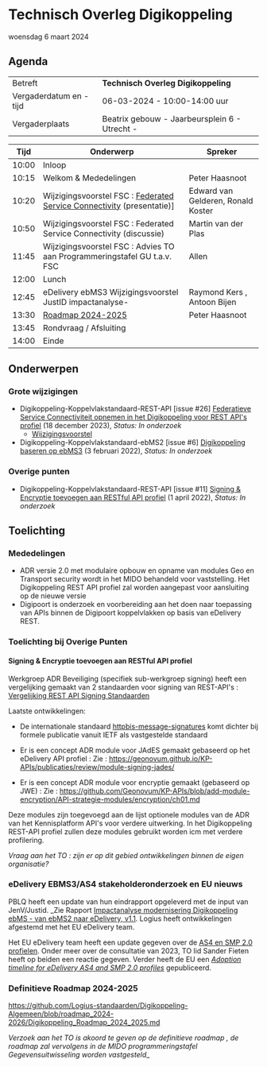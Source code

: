 <!-----------------------------







   :warning: Dit bestand wordt automatisch gegenereerd.
   :warning: Handmatige toevoegingen worden overschreven.







----------------------------->
# Technisch Overleg Digikoppeling

woensdag 6 maart 2024

## Agenda

|  |   |
|------------------------|-------------------------------------| 
| Betreft  | **Technisch Overleg Digikoppeling** |
| Vergaderdatum en -tijd | 06-03-2024 - 10:00-14:00 uur  |
| Vergaderplaats  | Beatrix gebouw - Jaarbeursplein 6 - Utrecht - |


| Tijd | Onderwerp |Spreker|
| --- | --- | --- |
| 10:00 | Inloop        | 
| 10:15 | Welkom & Mededelingen        |    Peter Haasnoot |
| 10:20 | Wijzigingsvoorstel FSC : [Federated Service Connectivity](https://github.com/Logius-standaarden/Digikoppeling-Koppelvlakstandaard-REST-API/issues/26) (presentatie)] |Edward van Gelderen, Ronald Koster |
| 10:50 | Wijzigingsvoorstel FSC : Federated Service Connectivity (discussie) | Martin van der Plas |
| 11:45 | Wijzigingsvoorstel FSC : Advies TO aan Programmeringstafel GU t.a.v. FSC|Allen| 
| 12:00 | Lunch|
| 12:45 | eDelivery ebMS3 Wijzigingsvoorstel JustID impactanalyse- | Raymond Kers , Antoon Bijen | 
| 13:30 | [Roadmap 2024-2025](https://github.com/Logius-standaarden/Digikoppeling-Algemeen/blob/roadmap_2024-2026/Digikoppeling_Roadmap_2024_2025.md#tijdlijn-roadmap-digikoppeling-standaarden) |Peter Haasnoot|
| 13:45 | Rondvraag / Afsluiting |
| 14:00 | Einde |

## Onderwerpen

### Grote wijzigingen
* Digikoppeling-Koppelvlakstandaard-REST-API [issue #26] [Federatieve Service Connectiviteit opnemen in het Digikoppeling voor REST API's profiel](https://github.com/Logius-standaarden/Digikoppeling-Koppelvlakstandaard-REST-API/issues/26) (18 december 2023), _Status: In onderzoek_
  * [Wijzigingsvoorstel](https://github.com//Logius-standaarden/Digikoppeling-Koppelvlakstandaard-REST-API/pull/27/files)
* Digikoppeling-Koppelvlakstandaard-ebMS2 [issue #6] [Digikoppeling baseren op ebMS3](https://github.com/Logius-standaarden/Digikoppeling-Koppelvlakstandaard-ebMS2/issues/6) (3 februari 2022), _Status: In onderzoek_

### Overige punten
* Digikoppeling-Koppelvlakstandaard-REST-API [issue #11] [Signing & Encryptie toevoegen aan RESTful API profiel](https://github.com/Logius-standaarden/Digikoppeling-Koppelvlakstandaard-REST-API/issues/11) (1 april 2022), _Status: In onderzoek_

## Toelichting



### Mededelingen

- ADR versie 2.0 met modulaire opbouw en opname van modules Geo en Transport security wordt in het MIDO behandeld voor vaststelling. Het Digikoppeling REST API profiel zal worden aangepast voor aansluiting op de nieuwe versie
- Digipoort is onderzoek en voorbereiding aan het doen naar toepassing van APIs binnen de Digipoort koppelvlakken op basis van eDelivery REST.

### Toelichting bij Overige Punten

#### Signing & Encryptie toevoegen aan RESTful API profiel 

Werkgroep ADR Beveiliging (specifiek sub-werkgroep signing) heeft een vergelijking gemaakt van 2 standaarden voor signing van REST-API's :
[Vergelijking REST API Signing Standaarden](https://geonovum.github.io/KP-APIs/publicaties/REST_API_Signing_Standaarden) 

Laatste ontwikkelingen:
* De internationale standaard [httpbis-message-signatures](https://datatracker.ietf.org/doc/draft-ietf-httpbis-message-signatures/) komt dichter bij formele publicatie vanuit IETF als vastgestelde standaard
* Er is een concept ADR module voor JAdES gemaakt gebaseerd op het eDelivery API profiel : 
Zie : https://geonovum.github.io/KP-APIs/publicaties/review/module-signing-jades/

* Er is een concept ADR module voor encryptie gemaakt (gebaseerd op JWE) :
Zie : https://github.com/Geonovum/KP-APIs/blob/add-module-encryption/API-strategie-modules/encryption/ch01.md

Deze modules zijn toegevoegd aan de lijst optionele modules van de ADR van het Kennisplatform API's voor verdere uitwerking.
In het Digikoppeling REST-API profiel zullen deze modules gebruikt worden icm met verdere profilering. 

_Vraag aan het TO : zijn er op dit gebied ontwikkelingen binnen de eigen organisatie?_


### eDelivery EBMS3/AS4 stakeholderonderzoek en EU nieuws

PBLQ heeft een update van hun eindrapport opgeleverd met de input van JenV/Justid. _Zie Rapport [Impactanalyse modernisering Digikoppeling ebMS - van ebMS2 naar eDelivery, v1.1](https://github.com/Logius-standaarden/Overleg/blob/main/Digikoppeling/2024-03-06/Rapport%20Impactanalyse%20modernisering%20Digikoppeling%20ebMS%20-%20v1.1%20definitief%2019%20januari%202024.pdf). Logius heeft ontwikkelingen afgestemd met het EU eDelivery team.

Het EU eDelivery team heeft een update gegeven over de [AS4 en SMP 2.0 profielen](https://ec.europa.eu/digital-building-blocks/sites/pages/viewpage.action?pageId=711492329). Onder meer over de consultatie van 2023, TO lid Sander Fieten heeft op beiden een reactie gegeven. Verder heeft de EU een [_Adoption timeline for eDelivery AS4 and SMP 2.0 profiles_](https://ec.europa.eu/digital-building-blocks/sites/pages/viewpage.action?pageId=708411562) gepubliceerd.

### Definitieve Roadmap 2024-2025 
https://github.com/Logius-standaarden/Digikoppeling-Algemeen/blob/roadmap_2024-2026/Digikoppeling_Roadmap_2024_2025.md

_Verzoek aan het TO is akoord te geven op de definitieve roadmap , de roadmap zal vervolgens in de MIDO programmeringstafel Gegevensuitwisseling worden vastgesteld__
